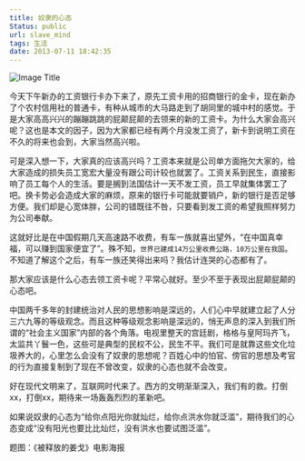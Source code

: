 ```yaml
---
title: 奴隶的心态
Status: public
url: slave_mind
tags: 生活
date: 2013-07-11 18:42:35
---
```



![Image Title](http://www.baidupcs.com/thumbnail/1d02bdb0543f902057e8d05d7aee6f69?fid=3506813023-250528-2907673101&time=1373525806&sign=FDTAR-DCb740ccc5511e5e8fedcff06b081203-EpZzqe5BS%2BhUIxjvOCgdmRFt%2Bt4%3D&rt=sh&expires=8h&size=c850_u580&quality=100)

今天下午新办的工资银行卡办下来了，原先工资卡用的招商银行的金卡，现在新办了个农村信用社的普通卡，有种从城市的大马路走到了胡同里的城中村的感觉。于是大家高高兴兴的蹦蹦跳跳的屁颠屁颠的去领来的新的工资卡。为什么大家会高兴呢？这也是本文的因子，因为大家都已经有两个月没发工资了，新卡到说明工资在不久的将来也会到，大家当然高兴啦。

可是深入想一下，大家真的应该高兴吗？工资本来就是公司单方面拖欠大家的，给大家造成的损失员工宽宏大量没有跟公司计较也就罢了。工资关系到民生，直接影响了员工每个人的生活。要是搁到法国估计一天不发工资，员工早就集体罢工了吧。换卡势必会造成大家的麻烦，原来的银行卡可能就要销户，新的银行是否足够方便。我们却是心宽体胖，公司的错既往不咎，只要看到发工资的希望我照样努力为公司奉献。

这就好比是在中国假期几天高速路不收费，有车一族就喜出望外，“在中国真幸福，可以赚到国家便宜了”。殊不知，`世界已建成14万公里收费公路，10万公里在我国`。不知道了解这个之后，有车一族还笑得出来吗？我估计连哭的心态都有了。

那大家应该是什么心态去领工资卡呢？平常心就好。至少不至于表现出屁颠屁颠的心态吧。

中国两千多年的封建统治对人民的思想影响是深远的，人们心中早就建立起了人分三六九等的等级观念。而且这种等级观念影响是深远的，悄无声息的深入到我们所谓的“社会主义国家”内部的各个角落。电视里整天的宫廷剧，格格与皇阿玛齐飞，太监共丫鬟一色，这些可是典型的民权不公，民生不平。我们可是就靠这些文化垃圾养大的，心里怎么会没有了奴隶的思想呢？百姓心中的怕官、傍官的思想及考官的行为直接复制到了现在不曾改变，奴隶的心态也就不会改变。

好在现代文明来了，互联网时代来了。西方的文明渐渐深入，我们有的救。打倒xx，打倒xx，期待来一场轰轰烈烈的革新吧。

如果说奴隶的心态为“给你点阳光你就灿烂，给你点洪水你就泛滥”，期待我们的心态变成“没有阳光也要比比灿烂，没有洪水也要试图泛滥”。

题图：《被释放的姜戈》电影海报

